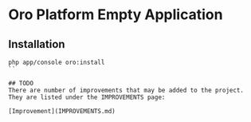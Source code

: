 Oro Platform Empty Application
==============================

## Installation

```
php app/console oro:install
``

## TODO
There are number of improvements that may be added to the project. They are listed under the IMPROVEMENTS page:

[Improvement](IMPROVEMENTS.md)
